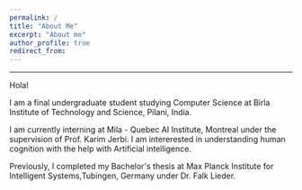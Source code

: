 ```yaml
---
permalink: /
title: "About Me"
excerpt: "About me"
author_profile: true
redirect_from: 
---
```

***
Hola!

I am a final undergraduate student studying Computer Science at Birla Institute of Technology and Science, Pilani, India.

I am currently interning at Mila - Quebec AI Institute, Montreal under the supervision of Prof. Karim Jerbi. I am intererested in understanding human cognition with the help with Artificial intelligence.

Previously, I completed my Bachelor's thesis at Max Planck Institute for Intelligent Systems,Tubingen, Germany under Dr. Falk Lieder.


  <Edit required>



